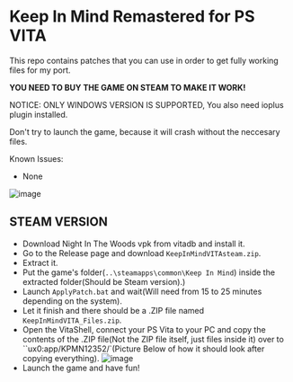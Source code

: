 # Keep In Mind Remastered for PS VITA

This repo contains patches that you can use in order to get fully working files for my port.

**YOU NEED TO BUY THE GAME ON STEAM TO MAKE IT WORK!**

NOTICE: ONLY WINDOWS VERSION IS SUPPORTED, You also need ioplus plugin installed.

Don't try to launch the game, because it will crash without the neccesary files.

Known Issues:
- None

![image](https://github.com/PatnosDD/Keep-In-Mind-Remastered-PS-VITA/assets/106522646/41d77c38-5a0d-4d00-9716-8793b8213797)


## STEAM VERSION
- Download Night In The Woods vpk from vitadb and install it.
- Go to the Release page and download ``KeepInMindVITAsteam.zip``.
- Extract it.
- Put the game's folder(```..\steamapps\common\Keep In Mind```) inside the extracted folder(Should be Steam version).)
- Launch ``ApplyPatch.bat`` and wait(Will need from 15 to 25 minutes depending on the system).
- Let it finish and there should be a .ZIP file named ``KeepInMindVITA_Files.zip``.
- Open the VitaShell, connect your PS Vita to your PC and copy the contents of the .ZIP file(Not the ZIP file itself, just files inside it) over to ``ux0:app/KPMN12352/`(Picture Below of how it should look after copying everything).
![image](https://github.com/PatnosDD/Keep-In-Mind-Remastered-PS-VITA/assets/106522646/4192edd4-00da-4247-8952-bb630a94bc22)
- Launch the game and have fun!
